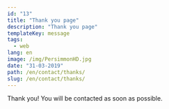 ```yaml
---
id: "13"
title: "Thank you page"
description: "Thank you page"
templateKey: message
tags:
  - web
lang: en
image: /img/PersimmonHD.jpg
date: "31-03-2019"
path: /en/contact/thanks/
slug: /en/contact/thanks/
---
```


Thank you! You will be contacted as soon as possible.
